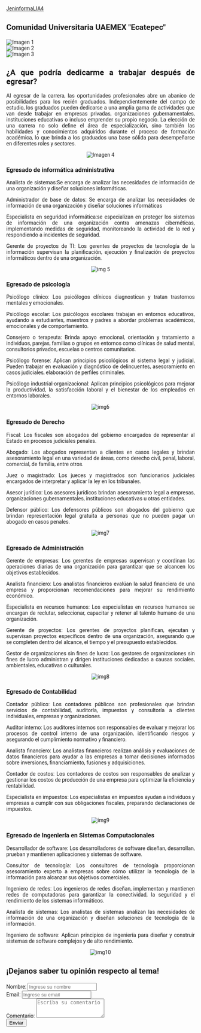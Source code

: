 <!DOCTYPE html>
<html lang="es">
<head>
    <meta charset="UTF-8">
    <meta name="viewport" content="width=device-width, initial-scale=1.0">
    <title>UAEMEX</title>
    <!-- Enlace a Google Fonts -->
    <link href="https://fonts.googleapis.com/css2?family=Roboto:wght@400;700&display=swap" rel="stylesheet">
    <!-- Enlace a Bootstrap CSS -->
    <link href="https://stackpath.bootstrapcdn.com/bootstrap/4.5.2/css/bootstrap.min.css" rel="stylesheet">
    <style>
        /* Estilo personalizado */
        body {
            font-family: 'Roboto', sans-serif;
            padding-top: 50px;
        } 
        .section-title {
            margin-top: 30px;
            margin-bottom: 20px;
        }
    </style>
</head>
<body>
<!-- Barra de navegación -->
<nav class="navbar navbar-expand-lg navbar-dark bg-dark fixed-top">
    <a class="navbar-brand" href="#">JeninformaLIA4</a>
</nav>

<!-- Sección de Imágenes -->
<div class="container mt-9">
    <h2 class="section-title">Comunidad Universitaria UAEMEX "Ecatepec"</h2>
    <div class="row">
        <div class="col-md-3">
            <img src="https://3.bp.blogspot.com/-rmwXMvrDSP8/WgwUhKoPINI/AAAAAAABT5Y/JAKLXVNT_Oc18iCpvnCdN_ElHeAs1GW4ACLcBGAs/s1600/Escudo%2BUAEM.png" class="img-fluid" alt="Imagen 1">
        </div>
        <div class="col-md-3">
            <img src="https://image.freepik.com/vector-gratis/gente-plana-haciendo-preguntas-ilustracion_23-2148910626.jpg" class="img-fluid" alt="Imagen 2">
        </div>
        <div class="col-md-2">
            <img src="https://atencion.uaemex.mx/images/kuako.png" class="img-fluid" alt="Imagen 3">
        </div>
    </div>
</div>
 <!-- Sección de Información -->
 <div class="container mt-5" align="justify">
    <h2>¿A que podría dedicarme a trabajar después de egresar?</h2>
 <p>Al egresar de la carrera, las oportunidades profesionales abre un abanico de posibilidades para los recién graduados. Independientemente del campo de estudio, los graduados pueden dedicarse a una amplia gama de actividades que van desde trabajar en empresas privadas, organizaciones gubernamentales, instituciones educativas o incluso emprender su propio negocio. La elección de una carrera no solo define el área de especialización, sino también las habilidades y conocimientos adquiridos durante el proceso de formación académica, lo que brinda a los graduados una base sólida para desempeñarse en diferentes roles y sectores.</p>
 <center><img src="https://graduacionesecatepec.com/wp-content/uploads/2021/04/uaem-lia-8x20-1-1024x410.jpg" class="col-md-4" alt="Imagen 4"></center>
</div>
<div class="container" align="justify">
        <h3>Egresado de informática administrativa</h3>
            <p>Analista de sistemas:Se encarga de analizar las necesidades de información de una organización y diseñar soluciones informáticas. </p>
            <p>Administrador de base de datos: Se encarga de analizar las necesidades de información de una organización y diseñar soluciones informáticas</p>
            <p>Especialista en seguridad informática:se especializan en proteger los sistemas de información de una organización contra amenazas cibernéticas, implementando medidas de seguridad, monitoreando la actividad de la red y respondiendo a incidentes de seguridad.</p>
            <p>Gerente de proyectos de TI: Los gerentes de proyectos de tecnología de la información supervisan la planificación, ejecución y finalización de proyectos informáticos dentro de una organización.</p>
            <center><img src="http://www.dicyt.com/data/74/1974.jpg" class="col-md-4" alt="img 5"></center>
<div class="container" align="justify">
    <h3>Egresado de psicología </h3>
            <p>Psicólogo clínico: Los psicólogos clínicos diagnostican y tratan trastornos mentales y emocionales.</p>
            <p>Psicólogo escolar: Los psicólogos escolares trabajan en entornos educativos, ayudando a estudiantes, maestros y padres a abordar problemas académicos, emocionales y de comportamiento.</p>
            <p>Consejero o terapeuta: Brinda apoyo emocional, orientación y tratamiento a individuos, parejas, familias o grupos en entornos como clínicas de salud mental, consultorios privados, escuelas o centros comunitarios.</p>
            <p>Psicólogo forense: Aplican principios psicológicos al sistema legal y judicial, Pueden trabajar en evaluación y diagnóstico de delincuentes, asesoramiento en casos judiciales, elaboración de perfiles criminales.</p>
            <p>Psicólogo industrial-organizacional: Aplican principios psicológicos para mejorar la productividad, la satisfacción laboral y el bienestar de los empleados en entornos laborales.</p>
    <center><img src="https://repositorio-uapa.cuaieed.unam.mx/repositorio/moodle/pluginfile.php/1739/mod_resource/content/12/Contenido/img/intro.png" class="col-md-4" alt="img6"</center>
</div>
<div class="container" align="justify">
    <h3>Egresado de Derecho </h3>
            <p>Fiscal: Los fiscales son abogados del gobierno encargados de representar al Estado en procesos judiciales penales.</p>
            <p>Abogado: Los abogados representan a clientes en casos legales y brindan asesoramiento legal en una variedad de áreas, como derecho civil, penal, laboral, comercial, de familia, entre otros.</p>
            <p>Juez o magistrado: Los jueces y magistrados son funcionarios judiciales encargados de interpretar y aplicar la ley en los tribunales.</p>
            <p>Asesor jurídico: Los asesores jurídicos brindan asesoramiento legal a empresas, organizaciones gubernamentales, instituciones educativas u otras entidades.</p>
            <p>Defensor público: Los defensores públicos son abogados del gobierno que brindan representación legal gratuita a personas que no pueden pagar un abogado en casos penales.</p>
    <center><img src="https://demiguellawyers.com/wp-content/uploads/derecho-herencia.jpg" class="col-md-4" alt="img7"</center>
</div>
<div class="container" align="justify">
    <h3>Egresado de Administración </h3>
            <p>Gerente de empresas: Los gerentes de empresas supervisan y coordinan las operaciones diarias de una organización para garantizar que se alcancen los objetivos establecidos.</p>
            <p>Analista financiero: Los analistas financieros evalúan la salud financiera de una empresa y proporcionan recomendaciones para mejorar su rendimiento económico.</p>
            <p>Especialista en recursos humanos: Los especialistas en recursos humanos se encargan de reclutar, seleccionar, capacitar y retener al talento humano de una organización.</p>
            <p>Gerente de proyectos: Los gerentes de proyectos planifican, ejecutan y supervisan proyectos específicos dentro de una organización, asegurando que se completen dentro del alcance, el tiempo y el presupuesto establecidos.</p>
            <p>Gestor de organizaciones sin fines de lucro: Los gestores de organizaciones sin fines de lucro administran y dirigen instituciones dedicadas a causas sociales, ambientales, educativas o culturales.</p>
    <center><img src="https://quediferencia.com/wp-content/uploads/2019/10/gerencia-administracion.jpg" class="col-md-4" alt="img8"</center>
</div>
<div class="container" align="justify">
    <h3>Egresado de Contabilidad </h3>
            <p>Contador público: Los contadores públicos son profesionales que brindan servicios de contabilidad, auditoría, impuestos y consultoría a clientes individuales, empresas y organizaciones.</p>
            <p>Auditor interno: Los auditores internos son responsables de evaluar y mejorar los procesos de control interno de una organización, identificando riesgos y asegurando el cumplimiento normativo y financiero.</p>
            <p>Analista financiero: Los analistas financieros realizan análisis y evaluaciones de datos financieros para ayudar a las empresas a tomar decisiones informadas sobre inversiones, financiamiento, fusiones y adquisiciones.</p>
            <p>Contador de costos: Los contadores de costos son responsables de analizar y gestionar los costos de producción de una empresa para optimizar la eficiencia y rentabilidad.</p>
            <p>Especialista en impuestos: Los especialistas en impuestos ayudan a individuos y empresas a cumplir con sus obligaciones fiscales, preparando declaraciones de impuestos.</p>
    <center><img src="https://1.bp.blogspot.com/-qYrd_2_BmTU/WVBrNOUbg8I/AAAAAAAAbDQ/RkZFmMi5HRgtnnjMxF6kSvNA58ZBopWQQCLcBGAs/s1600/Contabilidad-Costes.jpg" class="col-md-4" alt="img9"</center>
</div>
<div class="container" align="justify">
    <h3>Egresado de Ingeniería en Sistemas Computacionales </h3>
            <p>Desarrollador de software: Los desarrolladores de software diseñan, desarrollan, prueban y mantienen aplicaciones y sistemas de software.</p>
            <p>Consultor de tecnología: Los consultores de tecnología proporcionan asesoramiento experto a empresas sobre cómo utilizar la tecnología de la información para alcanzar sus objetivos comerciales.</p>
            <p>Ingeniero de redes: Los ingenieros de redes diseñan, implementan y mantienen redes de computadoras para garantizar la conectividad, la seguridad y el rendimiento de los sistemas informáticos.</p>
            <p>Analista de sistemas: Los analistas de sistemas analizan las necesidades de información de una organización y diseñan soluciones de tecnología de la información.</p>
            <p>Ingeniero de software: Aplican principios de ingeniería para diseñar y construir sistemas de software complejos y de alto rendimiento.</p>
    <center><img src="https://ipn-ingenieria-licenciatura.com/wp-content/uploads/2020/04/ingenier%C3%ADa-en-sistemas-computacionales-1.jpg" class="col-md-4" alt="img10"</center>
</div>
<!-- Sección de Formulario -->
<div class="container mt-5">
    <h2 class="section-title">¡Dejanos saber tu opinión respecto al tema!</h2>
    <form>
        <div class="form-group">
            <label for="nombre">Nombre:</label>
            <input type="text" class="form-control" id="nombre" placeholder="Ingrese su nombre">
        </div>
        <div class="form-group">
            <label for="email">Email:</label>
            <input type="email" class="form-control" id="email" placeholder="Ingrese su email">
        </div>
        <div class="form-group">
            <label for="comentario">Comentario:</label>
            <textarea class="form-control" id="comentario" rows="3" placeholder="Escriba su comentario"></textarea>
        </div>
        <button type="submit" class="btn btn-primary">Enviar</button>
    </form>
</div>
</body>
</html>
